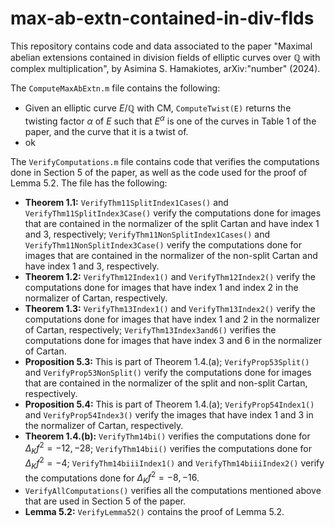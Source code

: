 # max-ab-extn-contained-in-div-flds

This repository contains code and data associated to the paper "Maximal abelian extensions contained in division fields of elliptic curves over $\mathbb{Q}$ with complex multiplication", by Asimina S. Hamakiotes, arXiv:"number" (2024).


The ```ComputeMaxAbExtn.m``` file contains the following: 
* Given an elliptic curve $E/\mathbb{Q}$ with CM, ```ComputeTwist(E)``` returns the twisting factor $\alpha$ of $E$ such that $E^\alpha$ is one of the curves in Table 1 of the paper, and the curve that it is a twist of. 
* ok

The ```VerifyComputations.m``` file contains code that verifies the computations done in Section 5 of the paper, as well as the code used for the proof of Lemma 5.2. The file has the following: 
* **Theorem 1.1:** ```VerifyThm11SplitIndex1Cases()``` and ```VerifyThm11SplitIndex3Case()``` verify the computations done for images that are contained in the normalizer of the split Cartan and have index 1 and 3, respectively; ```VerifyThm11NonSplitIndex1Cases()``` and ```VerifyThm11NonSplitIndex3Case()``` verify the computations done for images that are contained in the normalizer of the non-split Cartan and have index 1 and 3, respectively.
* **Theorem 1.2:** ```VerifyThm12Index1()``` and ```VerifyThm12Index2()``` verify the computations done for images that have index 1 and index 2 in the normalizer of Cartan, respectively.
* **Theorem 1.3:** ```VerifyThm13Index1()``` and ```VerifyThm13Index2()``` verify the computations done for images that have index 1 and 2 in the normalizer of Cartan, respectively; ```VerifyThm13Index3and6()``` verifies the computations done for images that have index 3 and 6 in the normalizer of Cartan.
* **Proposition 5.3:** This is part of Theorem 1.4.(a); ```VerifyProp53Split()``` and ```VerifyProp53NonSplit()``` verify the computations done for images that are contained in the normalizer of the split and non-split Cartan, respectively.
* **Proposition 5.4:** This is part of Theorem 1.4.(a); ```VerifyProp54Index1()``` and ```VerifyProp54Index3()``` verify the images that have index 1 and 3 in the normalizer of Cartan, respectively. 
* **Theorem 1.4.(b):** ```VerifyThm14bi()``` verifies the computations done for $\Delta_Kf^2 = -12, -28$; ```VerifyThm14bii()``` verifies the computations done for $\Delta_Kf^2 = -4$; ```VerifyThm14biiiIndex1()``` and ```VerifyThm14biiiIndex2()``` verify the computations done for $\Delta_Kf^2 = -8, -16$. 
* ```VerifyAllComputations()``` verifies all the computations mentioned above that are used in Section 5 of the paper.
* **Lemma 5.2:** ```VerifyLemma52()``` contains the proof of Lemma 5.2. 

